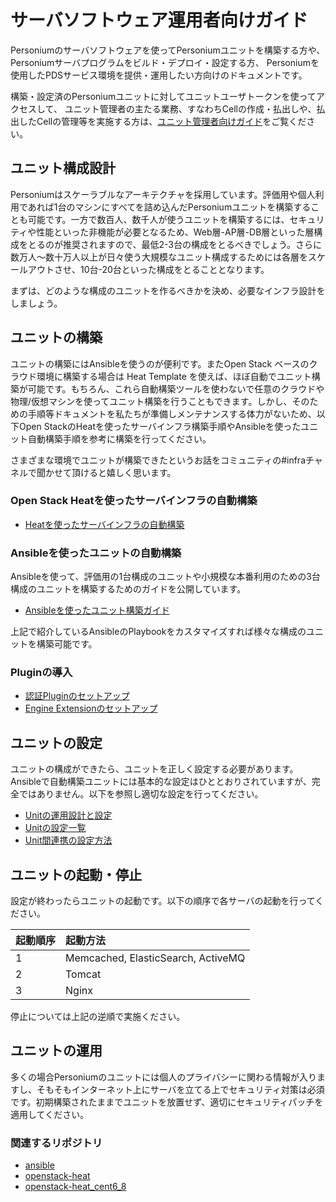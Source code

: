 # サーバソフトウェア運用者向けガイド

Personiumのサーバソフトウェアを使ってPersoniumユニットを構築する方や、Personiumサーバプログラムをビルド・デプロイ・設定する方、
Personiumを使用したPDSサービス環境を提供・運用したい方向けのドキュメントです。

構築・設定済のPersoniumユニットに対してユニットユーザトークンを使ってアクセスして、 ユニット管理者の主たる業務、すなわちCellの作成・払出しや、払出したCellの管理等を実施する方は、[ユニット管理者向けガイド](../unit-administrator/)をご覧ください。

## ユニット構成設計

Personiumはスケーラブルなアーキテクチャを採用しています。評価用や個人利用であれば1台のマシンにすべてを詰め込んだPersoniumユニットを構築することも可能です。一方で数百人、数千人が使うユニットを構築するには、セキュリティや性能といった非機能が必要となるため、Web層-AP層-DB層といった層構成をとるのが推奨されますので、最低2-3台の構成をとるべきでしょう。さらに数万人～数十万人以上が日々使う大規模なユニット構成するためには各層をスケールアウトさせ、10台-20台といった構成をとることとなります。

まずは、どのような構成のユニットを作るべきかを決め、必要なインフラ設計をしましょう。

## ユニットの構築

ユニットの構築にはAnsibleを使うのが便利です。またOpen Stack ベースのクラウド環境に構築する場合は Heat Template を使えば、ほぼ自動でユニット構築が可能です。もちろん、これら自動構築ツールを使わないで任意のクラウドや物理/仮想マシンを使ってユニット構築を行うこともできます。しかし、そのための手順等ドキュメントを私たちが準備しメンテナンスする体力がないため、以下Open StackのHeatを使ったサーバインフラ構築手順やAnsibleを使ったユニット自動構築手順を参考に構築を行ってください。

さまざまな環境でユニットが構築できたというお話をコミュニティの#infraチャネルで聞かせて頂けると嬉しく思います。

### Open Stack Heatを使ったサーバインフラの自動構築

* [Heatを使ったサーバインフラの自動構築](https://github.com/personium/openstack-heat)

### Ansibleを使ったユニットの自動構築

Ansibleを使って、評価用の1台構成のユニットや小規模な本番利用のための3台構成のユニットを構築するためのガイドを公開しています。

* [Ansibleを使ったユニット構築ガイド](./setup_ja.md)

上記で紹介しているAnsibleのPlaybookをカスタマイズすれば様々な構成のユニットを構築可能です。

### Pluginの導入

* [認証Pluginのセットアップ](./setup_authentication_plugins.md)
* [Engine Extensionのセットアップ](./setup_engine_extensions.md)

## ユニットの設定

ユニットの構成ができたら、ユニットを正しく設定する必要があります。
Ansibleで自動構築ユニットには基本的な設定はひととおりされていますが、完全ではありません。以下を参照し適切な設定を行ってください。

* [Unitの運用設計と設定](./unit_operation_design.md)
* [Unitの設定一覧](./unit_config_list.md)
* [Unit間連携の設定方法](./unit_coordination.md)

## ユニットの起動・停止

設定が終わったらユニットの起動です。以下の順序で各サーバの起動を行ってください。

|起動順序|起動方法|
|:--|:--|
|1|Memcached, ElasticSearch, ActiveMQ|
|2|Tomcat|
|3|Nginx|

停止については上記の逆順で実施ください。


## ユニットの運用

多くの場合Personiumのユニットには個人のプライバシーに関わる情報が入りますし、そもそもインターネット上にサーバを立てる上でセキュリティ対策は必須です。初期構築されたままでユニットを放置せず、適切にセキュリティパッチを適用してください。


### 関連するリポジトリ

* [ansible](https://github.com/personium/ansible)
* [openstack-heat](https://github.com/personium/openstack-heat)
* [openstack-heat_cent6_8](https://github.com/personium/openstack-heat_cent6_8)
